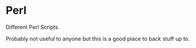 # Perl
Different Perl Scripts.

Probably not useful to anyone but this is a good place to back stuff up to.
